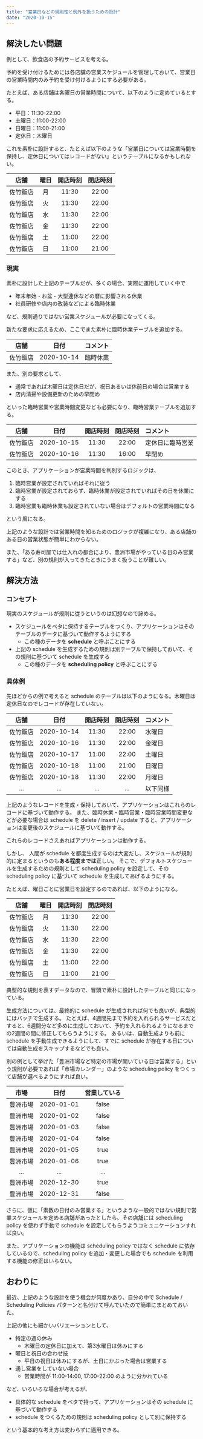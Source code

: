 ```yaml
---
title: "営業日などの規則性と例外を扱うための設計"
date: "2020-10-15"
---
```


## 解決したい問題

例として、飲食店の予約サービスを考える。

予約を受け付けるためには各店舗の営業スケジュールを管理しておいて、営業日の営業時間内のみ予約を受け付けるようにする必要がある。

たとえば、ある店舗は各曜日の営業時間について、以下のように定めているとする。

- 平日：11:30-22:00
- 土曜日：11:00-22:00
- 日曜日：11:00-21:00
- 定休日：木曜日

これを素朴に設計すると、たとえば以下のような「営業日については営業時間を保持し、定休日についてはレコードがない」というテーブルになるかもしれない。

| 店舗 | 曜日 | 開店時刻 | 閉店時刻 |
| :---: | :---: | :---: | :---: |
| 佐竹飯店 | 月 | 11:30 | 22:00 |
| 佐竹飯店 | 火 | 11:30 | 22:00 |
| 佐竹飯店 | 水 | 11:30 | 22:00 |
| 佐竹飯店 | 金 | 11:30 | 22:00 |
| 佐竹飯店 | 土 | 11:00 | 22:00 |
| 佐竹飯店 | 日 | 11:00 | 21:00 |

### 現実

素朴に設計した上記のテーブルだが、多くの場合、実際に運用していく中で

- 年末年始・お盆・大型連休などの暦に影響される休業
- 社員研修や店内の改装などによる臨時休業

など、規則通りではない営業スケジュールが必要になってくる。

新たな要求に応えるため、ここでまた素朴に臨時休業テーブルを追加する。

| 店舗 | 日付 | コメント |
| :---: | :---: | :--- |
| 佐竹飯店 | 2020-10-14 | 臨時休業 |

また、別の要求として、

- 通常であれば木曜日は定休日だが、祝日あるいは休前日の場合は営業する
- 店内清掃や設備更新のための早閉め

といった臨時営業や営業時間変更なども必要になり、臨時営業テーブルを追加する。

| 店舗 | 日付 | 開店時刻 | 閉店時刻 | コメント |
| :---: | :---: | :---: | :---: | :--- |
| 佐竹飯店 | 2020-10-15 | 11:30 | 22:00 | 定休日に臨時営業 |
| 佐竹飯店 | 2020-10-16 | 11:30 | 16:00 | 早閉め |

このとき、アプリケーションが営業時間を判別するロジックは、

1. 臨時営業が設定されていればそれに従う
1. 臨時営業が設定されておらず、臨時休業が設定されていればその日を休業にする
1. 臨時営業も臨時休業も設定されていない場合はデフォルトの営業時間になる

という風になる。

上記のような設計では営業時間を知るためのロジックが複雑になり、ある店舗のある日の営業状態が簡単にわからない。

また、「ある寿司屋では仕入れの都合により、豊洲市場がやっている日のみ営業する」など、別の規則が入ってきたときにうまく扱うことが難しい。

## 解決方法

### コンセプト

現実のスケジュールが規則に従うというのは幻想なので諦める。

- スケジュールをベタに保持するテーブルをつくり、アプリケーションはそのテーブルのデータに基づいて動作するようにする
    - この種のデータを **schedule** と呼ぶことにする
- 上記の schedule を生成するための規則は別テーブルで保持しておいて、その規則に基づいて schedule を生成する
    - この種のデータを **scheduling policy** と呼ぶことにする

### 具体例

先ほどからの例で考えると schedule のテーブルは以下のようになる。木曜日は定休日なのでレコードが存在していない。

| 店舗 | 日付 | 開店時刻 | 閉店時刻 | コメント |
| :---: | :---: | :---: | :---: | :--- |
| 佐竹飯店 | 2020-10-14 | 11:30 | 22:00 | 水曜日 |
| 佐竹飯店 | 2020-10-16 | 11:30 | 22:00 | 金曜日 |
| 佐竹飯店 | 2020-10-17 | 11:00 | 22:00 | 土曜日 |
| 佐竹飯店 | 2020-10-18 | 11:00 | 21:00 | 日曜日 |
| 佐竹飯店 | 2020-10-18 | 11:30 | 22:00 | 月曜日 |
| ... | ... | ... | ... | 以下同様 |

上記のようなレコードを生成・保持しておいて、アプリケーションはこれらのレコードに基づいて動作する。
また、臨時休業・臨時営業・臨時営業時間変更などが必要な場合は schedule を delete / insert / update すると、アプリケーションは変更後のスケジュールに基づいて動作する。

これらのレコードさえあればアプリケーションは動作する。

しかし、 人間が schedule を都度生成するのは大変だし、スケジュールが規則的に定まるというのも**ある程度までは**正しい。
そこで、デフォルトスケジュールを生成するための規則として scheduling policy を設定して、その scheduling policy に基づいて schedule を生成してあげるようにする。

たとえば、曜日ごとに営業日を設定するのであれば、以下のようになる。

| 店舗 | 曜日 | 開店時刻 | 閉店時刻 |
| :---: | :---: | :---: | :---: |
| 佐竹飯店 | 月 | 11:30 | 22:00 |
| 佐竹飯店 | 火 | 11:30 | 22:00 |
| 佐竹飯店 | 水 | 11:30 | 22:00 |
| 佐竹飯店 | 金 | 11:30 | 22:00 |
| 佐竹飯店 | 土 | 11:00 | 22:00 |
| 佐竹飯店 | 日 | 11:00 | 21:00 |

典型的な規則を表すデータなので、冒頭で素朴に設計したテーブルと同じになっている。

生成方法については、最終的に schedule が生成されれば何でも良いが、典型的にはバッチで生成する。
たとえば、4週間先まで予約を入れられるサービスだとすると、6週間分など多めに生成しておいて、予約を入れられるようになるまでの2週間の間に修正してもらうようにする。
あるいは、自動生成よりも前に schedule を手動生成できるようにして、すでに schedule が存在する日については自動生成をスキップするなどでも良い。

別の例として挙げた「豊洲市場など特定の市場が開いている日は営業する」という規則が必要であれば「市場カレンダー」のような scheduling policy をつくって店舗が選べるようにすれば良い。

| 市場 | 日付 | 営業している |
| :---: | :---: | :---: |
| 豊洲市場 | 2020-01-01 | false |
| 豊洲市場 | 2020-01-02 | false |
| 豊洲市場 | 2020-01-03 | false |
| 豊洲市場 | 2020-01-04 | false |
| 豊洲市場 | 2020-01-05 | true |
| 豊洲市場 | 2020-01-06 | true |
| ... | ... | ... |
| 豊洲市場 | 2020-12-30 | true |
| 豊洲市場 | 2020-12-31 | false |

さらに、仮に「素数の日付のみ営業する」というような一般的ではない規則で営業スケジュールを定める店舗があったとしたら、その店舗には scheduling policy を使わず手動で schedule を設定してもらうようコミュニケーションすれば良い。

また、アプリケーションの機能は scheduling policy ではなく schedule に依存しているので、scheduling policy を追加・変更した場合でも schedule を利用する機能の修正はいらない。

## おわりに

最近、上記のような設計を使う機会が何度かあり、自分の中で Schedule / Scheduling Policies パターンと名付けて呼んでいたので簡単にまとめておいた。

上記の他にも細かいバリエーションとして、

- 特定の週の休み
    - 木曜日の定休日に加えて、第3水曜日は休みにする
- 曜日と祝日の合わせ技
    - 平日の祝日は休みにするが、土日にかぶった場合は営業する
- 通し営業をしていない場合
    - 営業時間が 11:00-14:00, 17:00-22:00 のように分かれている

など、いろいろな場合が考えるが、

- 具体的な schedule をベタで持って、アプリケーションはその schedule に基づいて動作する
- schedule をつくるための規則は scheduling policy として別に保持する

という基本的な考え方は変わらずに適用できる。
